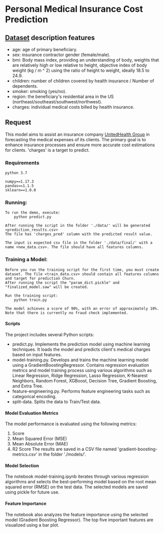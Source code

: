 # Personal Medical Insurance Cost Prediction

## [Dataset](https://www.kaggle.com/datasets/mirichoi0218/insurance) description features
- age: age of primary beneficiary.
- sex: insurance contractor gender (female/male).
- bmi: Body mass index, providing an understanding of body, weights that are relatively high or low relative to height, objective index of body weight (kg / m ^ 2) using the ratio of height to weight, ideally 18.5 to 24.9.
- children: number of children covered by health insurance / Number of dependents.
- smoker: smoking (yes/no).
- region: the beneficiary's residential area in the US (northeast/southeast/southwest/northwest).
- charges: individual medical costs billed by health insurance.

## Request
This model aims to assist an insurance company [UnitedHealth Group](https://www.unitedhealthgroup.com/) in forecasting the medical expenses of its clients. The primary goal is to enhance insurance processes and ensure more accurate cost estimations for clients.
'charges' is a target to predict.


### Requirements

    python 3.7

    numpy==1.17.3
    pandas==1.1.5
    sklearn==1.0.0


### Running:

    To run the demo, execute:
        python predict.py 

    After running the script in the folder './data/' will be generated <prediction_results.csv> 
    The file has 'charges_pred' column with the predicted result value.

    The input is expected csv file in the folder './data/final/' with a name <new_data.csv>. The file should have all features columns. 

### Training a Model:

    Before you run the training script for the first time, you must create dataset. The file <train_data.csv> should contain all features columns and target for prediction Churn.
    After running the script the "param_dict.pickle" and "finalized_model.saw" will be created.
    
    Run the training script:
        python train.py

    The model achieves a score of 90%, with an error of approximately 10%.
    Note that there is currently no fraud check implemented.


#### Scripts
The project includes several Python scripts:
- predict.py. Implements the prediction model using machine learning techniques. It loads the model and predicts client's medical charges based on input features.
- model-training.py. Develops and trains the machine learning model using a GradientBoostingRegressor. Contains regression evaluation metrics and model training process using various algorithms such as Linear Regression, Ridge Regression, Lasso Regression, K-Nearest Neighbors, Random Forest, XGBoost, Decision Tree, Gradient Boosting, and Extra Tree.
- feature-engineering.py. Performs feature engineering tasks such as categorical encoding.
- split-data. Splits the data to Train/Test data.

#### Model Evaluation Metrics
The model performance is evaluated using the following metrics:
1. Score
2. Mean Squared Error (MSE)
3. Mean Absolute Error (MAE)
4. R2 Score
The results are saved in a CSV file named 'gradient-boosting-metrics.csv' in the folder './models/'.

#### Model Selection
The notebook model-training.ipynb iterates through various regression algorithms and selects the best-performing model based on the root mean squared error (RMSE) on the test data. The selected models are saved using pickle for future use.

#### Feature Importance
The notebook also analyzes the feature importance using the selected model (Gradient Boosting Regressor). The top five important features are visualized using a bar plot.